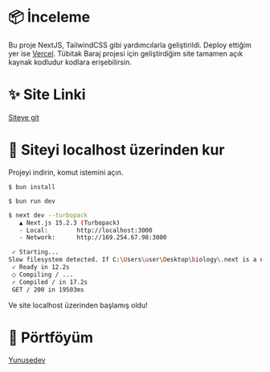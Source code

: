 # 📦 İnceleme

Bu proje NextJS, TailwindCSS gibi yardımcılarla geliştirildi. Deploy ettiğim yer ise [Vercel](https://vercel.com). Tübitak Baraj projesi için geliştirdiğim site tamamen açık kaynak kodludur kodlara erişebilirsin.

# ✨ Site Linki

[Siteye git](https://tubitak-baraj.vercel.app)

# 🎊 Siteyi localhost üzerinden kur

Projeyi indirin, komut istemini açın.

```shell
$ bun install
```
```shell
$ bun run dev
```
```bash
$ next dev --turbopack
   ▲ Next.js 15.2.3 (Turbopack)
   - Local:        http://localhost:3000
   - Network:      http://169.254.67.98:3000

 ✓ Starting...
Slow filesystem detected. If C:\Users\user\Desktop\biology\.next is a network drive, consider moving it to a local folder. If you have an antivirus enabled, consider excluding your project directory.
 ✓ Ready in 12.2s
 ○ Compiling / ...
 ✓ Compiled / in 17.2s
 GET / 200 in 19503ms
```

Ve site localhost üzerinden başlamış oldu!

# 🎃 Pörtföyüm

[Yunusedev](https://yunusedev.vercel.app)